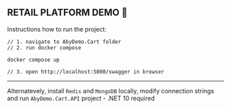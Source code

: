 RETAIL PLATFORM DEMO :shopping_cart:
---

Instructions how to run the project:
```
// 1. navigate to AbyDemo.Cart folder
// 2. run docker compose

docker compose up

// 3. open http://localhost:5000/swagger in browser
```
---
Alternatevely, install `Redis` and `MongoDB` locally, modify connection strings and run `AbyDemo.Cart.API` project - .NET 10 required